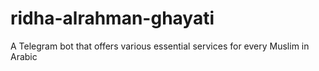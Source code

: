 # ridha-alrahman-ghayati
A Telegram bot that offers various essential services for every Muslim in Arabic
